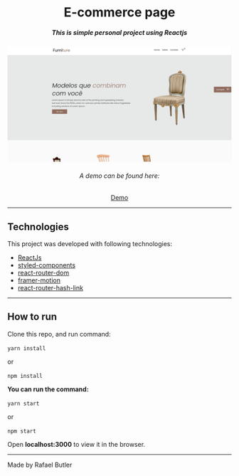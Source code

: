 <h1 align="center">E-commerce page</h1>

<h5 align="center">This is simple personal project using Reactjs</h5>

![Home](src/image/page.png)


<h6 align="center"> A demo can be found here: </h6>

<p align="center">
    <a href="https://e-commerce-steel-one.vercel.app/" target="_blank">
        Demo
    </a>

</p>

---

## Technologies


This project was developed with following technologies:

- [ReactJs](https://reactjs.org/)
- [styled-components](https://styled-components.com/)
- [react-router-dom](https://reactrouter.com/)
- [framer-motion](https://www.framer.com/motion/)
- [react-router-hash-link](https://github.com/rafgraph/react-router-hash-link)
  
---  

## How to run

Clone this repo, and run command:

`yarn install`

or

`npm install`

**You can run the command:**

`yarn start`

or

`npm start`

Open **localhost:3000** to view it in the browser.

---

Made by Rafael Butler
